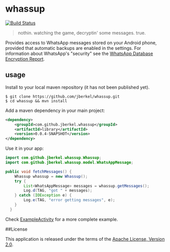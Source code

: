 # whassup

[![Build Status](https://secure.travis-ci.org/jberkel/whassup.png?branch=master)](http://travis-ci.org/jberkel/whassup)

> nothin. watching the game, decryptin' some messages. true.

Provides access to WhatsApp messages stored on your Android phone, provided that automatic
backups are enabled in the settings. For information about WhatsApp's "security" see the
[WhatsApp Database Encryption Report].

## usage

Install to your local maven repository (it has not been published yet).

```
$ git clone https://github.com/jberkel/whassup.git
$ cd whassup && mvn install
```

Add a maven dependency in your main project:

```xml
<dependency>
    <groupId>com.github.jberkel.whassup</groupId>
    <artifactId>library</artifactId>
    <version>0.0.4-SNAPSHOT</version>
</dependency>
```

Use it in your app:

```java
import com.github.jberkel.whassup.Whassup;
import com.github.jberkel.whassup.model.WhatsAppMessage;

public void fetchMessages() {
    Whassup whassup = new Whassup();
    try {
        List<WhatsAppMessage> messages = whassup.getMessages();
        Log.d(TAG, "got " + messages);
    } catch (IOException e) {
        Log.e(TAG, "error getting messages", e);
    }
  }
```

Check [ExampleActivity] for a more complete example.

##<a name="license">License</a>

This application is released under the terms of the [Apache License, Version 2.0][].

[Apache License, Version 2.0]: http://www.apache.org/licenses/LICENSE-2.0.html

[WhatsApp Database Encryption Report]: https://www.os3.nl/_media/2011-2012/students/ssn_project_report.pdf
[ExampleActivity]: https://github.com/jberkel/whassup/blob/master/example/src/main/java/com/github/jberkel/whassup/ExampleActivity.java
